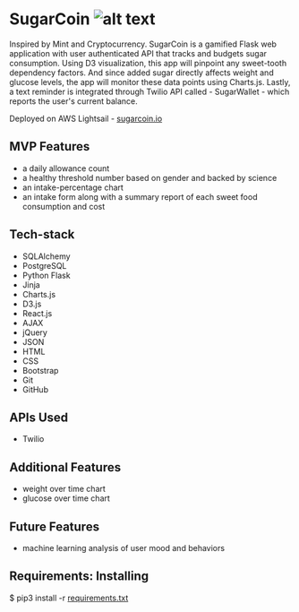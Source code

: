 # SugarCoin ![alt text](https://res.cloudinary.com/dvhvxgxtf/image/upload/c_scale,h_564/v1554499906/logo_with_text_zstjng.png)

Inspired by Mint and Cryptocurrency. 
SugarCoin is a gamified Flask web application with user authenticated API that tracks and budgets sugar consumption. 
Using D3 visualization, this app will pinpoint any sweet-tooth dependency factors. 
And since added sugar directly affects weight and glucose levels, the app will monitor these data points using Charts.js. 
Lastly, a text reminder is integrated through Twilio API called - SugarWallet - which reports the user's current balance. 

Deployed on AWS Lightsail - [sugarcoin.io](http://sugarcoin.io/)

## MVP Features
+ a daily allowance count 
+ a healthy threshold number based on gender and backed by science 
+ an intake-percentage chart 
+ an intake form along with a summary report of each sweet food consumption and cost

## Tech-stack
+ SQLAlchemy 
+ PostgreSQL
+ Python Flask 
+ Jinja 
+ Charts.js
+ D3.js 
+ React.js
+ AJAX 
+ jQuery
+ JSON
+ HTML 
+ CSS 
+ Bootstrap
+ Git
+ GitHub

## APIs Used
+ Twilio

## Additional Features
+ weight over time chart
+ glucose over time chart

## Future Features
+ machine learning analysis of user mood and behaviors

## Requirements: Installing
$ pip3 install -r [requirements.txt](https://github.com/isemona/Project-SugarCoins/blob/master/requirements.txt)
